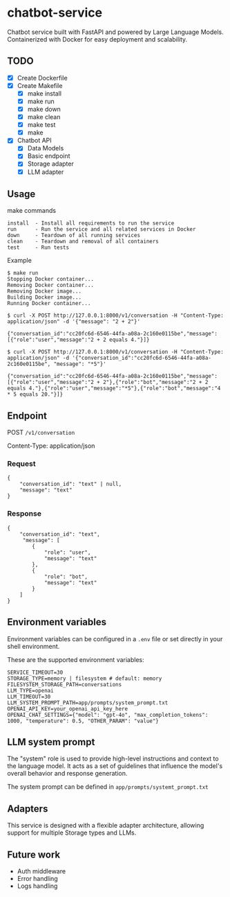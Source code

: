 # chatbot-service
Chatbot service built with FastAPI and powered by Large Language Models. Containerized with Docker for easy deployment and scalability.

## TODO
- [X] Create Dockerfile
- [X] Create Makefile
    - [X] make install
    - [X] make run
    - [X] make down
    - [X] make clean
    - [X] make test
    - [X] make
- [X] Chatbot API
    - [X] Data Models
    - [X] Basic endpoint
    - [X] Storage adapter
    - [X] LLM adapter

## Usage
make commands

```
install  - Install all requirements to run the service
run      - Run the service and all related services in Docker
down     - Teardown of all running services
clean    - Teardown and removal of all containers
test     - Run tests
```

Example
```
$ make run
Stopping Docker container...
Removing Docker container...
Removing Docker image...
Building Docker image...
Running Docker container...

$ curl -X POST http://127.0.0.1:8000/v1/conversation -H "Content-Type: application/json" -d '{"message": "2 + 2"}'

{"conversation_id":"cc20fc6d-6546-44fa-a08a-2c160e0115be","message":[{"role":"user","message":"2 + 2 equals 4."}]}

$ curl -X POST http://127.0.0.1:8000/v1/conversation -H "Content-Type: application/json" -d '{"conversation_id":"cc20fc6d-6546-44fa-a08a-2c160e0115be", "message": "*5"}'

{"conversation_id":"cc20fc6d-6546-44fa-a08a-2c160e0115be","message":[{"role":"user","message":"2 + 2"},{"role":"bot","message":"2 + 2 equals 4."},{"role":"user","message":"*5"},{"role":"bot","message":"4 * 5 equals 20."}]}
```

## Endpoint
POST ```/v1/conversation```

Content-Type: application/json

### Request
```
{
    "conversation_id": "text" | null,
    "message": "text"
}
```

### Response
```
{
    "conversation_id": "text",
     "message": [
        {
            "role": "user",
            "message": "text"
        },
        {
            "role": "bot",
            "message": "text"
        }
    ]
}
```

## Environment variables
Environment variables can be configured in a `.env` file or set directly in your shell environment.

These are the supported environment variables:
```
SERVICE_TIMEOUT=30
STORAGE_TYPE=memory | filesystem # default: memory
FILESYSTEM_STORAGE_PATH=conversations
LLM_TYPE=openai
LLM_TIMEOUT=30
LLM_SYSTEM_PROMPT_PATH=app/prompts/system_prompt.txt
OPENAI_API_KEY=your_openai_api_key_here
OPENAI_CHAT_SETTINGS={"model": "gpt-4o", "max_completion_tokens": 1000, "temperature": 0.5, "OTHER_PARAM": "value"}
```

## LLM system prompt
The "system" role is used to provide high-level instructions and context to the language model. It acts as a set of guidelines that influence the model's overall behavior and response generation.

The system prompt can be defined in `app/prompts/systemt_prompt.txt`

## Adapters
This service is designed with a flexible adapter architecture, allowing support for multiple Storage types and LLMs.

## Future work
* Auth middleware
* Error handling
* Logs handling